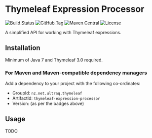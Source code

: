 
Thymeleaf Expression Processor
==============================

[![Build Status](https://travis-ci.org/ultraq/thymeleaf-expression-processor.svg?branch=thymeleaf-3.0)](https://travis-ci.org/ultraq/thymeleaf-expression-processor)
[![GitHub Tag](https://img.shields.io/github/tag/ultraq/thymeleaf-expression-processor.svg?maxAge=3600)](https://github.com/ultraq/thymeleaf-expression-processor/tags)
[![Maven Central](https://img.shields.io/maven-central/v/nz.net.ultraq.thymeleaf/thymeleaf-expression-processor.svg?maxAge=3600)](http://search.maven.org/#search|ga|1|g%3A%22nz.net.ultraq.thymeleaf%22%20AND%20a%3A%22thymeleaf-expression-processor%22)
[![License](https://img.shields.io/github/license/ultraq/thymeleaf-expression-processor.svg?maxAge=2592000)](https://github.com/ultraq/thymeleaf-expression-processor/blob/master/LICENSE.txt)

A simplified API for working with Thymeleaf expressions.


Installation
------------

Minimum of Java 7 and Thymeleaf 3.0 required.

### For Maven and Maven-compatible dependency managers
Add a dependency to your project with the following co-ordinates:

 - GroupId: `nz.net.ultraq.thymeleaf`
 - ArtifactId: `thymeleaf-expression-processor`
 - Version: (as per the badges above)


Usage
-----

TODO
